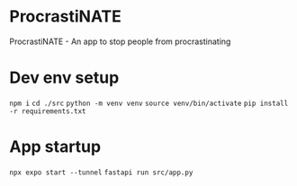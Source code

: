 # ProcrastiNATE #
ProcrastiNATE - An app to stop people from procrastinating

# Dev env setup #

`npm i`
`cd ./src`
`python -m venv venv`
`source venv/bin/activate`
`pip install -r requirements.txt`

# App startup #

`npx expo start --tunnel`
`fastapi run src/app.py`